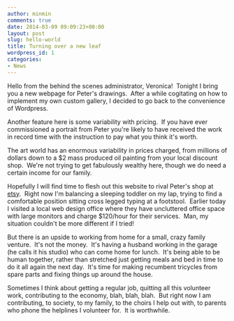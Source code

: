 ```yaml
---
author: minmin
comments: true
date: 2014-03-09 09:09:23+00:00
layout: post
slug: hello-world
title: Turning over a new leaf
wordpress_id: 1
categories:
- News
---
```


Hello from the behind the scenes administrator, Veronica!  Tonight I bring you a new webpage for Peter's drawings.  After a while cogitating on how to implement my own custom gallery, I decided to go back to the convenience of Wordpress.

Another feature here is some variability with pricing.  If you have ever commissioned a portrait from Peter you're likely to have received the work in record time with the instruction to pay what you think it's worth.

The art world has an enormous variability in prices charged, from millions of dollars down to a $2 mass produced oil painting from your local discount shop.  We're not trying to get fabulously wealthy here, though we do need a certain income for our family.

Hopefully I will find time to flesh out this website to rival Peter's shop at [etsy](http://avalonprand.etsy.com).  Right now I'm balancing a sleeping toddler on my lap, trying to find a comfortable position sitting cross legged typing at a footstool.  Earlier today I visited a local web design office where they have uncluttered office space with large monitors and charge $120/hour for their services.  Man, my situation couldn't be more different if I tried!

But there is an upside to working from home for a small, crazy family venture.  It's not the money.  It's having a husband working in the garage (he calls it his studio) who can come home for lunch.  It's being able to be human together, rather than stretched just getting meals and bed in time to do it all again the next day.  It's time for making recumbent tricycles from spare parts and fixing things up around the house.

Sometimes I think about getting a regular job, quitting all this volunteer work, contributing to the economy, blah, blah, blah.  But right now I am contributing, to society, to my family, to the choirs I help out with, to parents who phone the helplines I volunteer for.  It is worthwhile.

